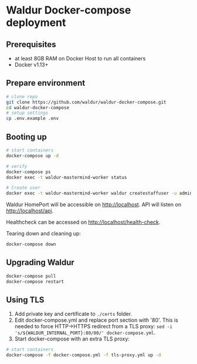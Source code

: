# Waldur Docker-compose deployment

## Prerequisites

- at least 8GB RAM on Docker Host to run all containers
- Docker v1.13+

## Prepare environment

```bash
# clone repo
git clone https://github.com/waldur/waldur-docker-compose.git
cd waldur-docker-compose
# setup settings
cp .env.example .env
```

## Booting up

```bash
# start containers
docker-compose up -d

# verify
docker-compose ps
docker exec -t waldur-mastermind-worker status

# Create user
docker exec -t waldur-mastermind-worker waldur createstaffuser -u admin -p password -e admin@example.com
```

Waldur HomePort will be accessible on [http://localhost](http://localhost).
API will listen on [http://localhost/api](http://localhost/api).

Healthcheck can be accessed on [http://localhost/health-check](http://localhost/health-check).

Tearing down and cleaning up:
```bash
docker-compose down
```

## Upgrading Waldur

```bash
docker-compose pull
docker-compose restart
```

## Using TLS

1. Add private key and certificate to ``./certs`` folder.
2. Edit docker-compose.yml and replace port section with '80'. This is needed to force HTTP->HTTPS redirect from a TLS proxy:
``sed -i 's/${WALDUR_INTERNAL_PORT}:80/80/' docker-compose.yml``.
3. Start docker-compose with an extra TLS proxy:
```bash
# start containers
docker-compose -f docker-compose.yml -f tls-proxy.yml up -d
```